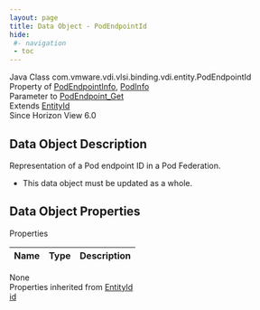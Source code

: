 ```yaml
---
layout: page
title: Data Object - PodEndpointId
hide:
 #- navigation
 - toc
---
```


  
  
  



Java Class
    com.vmware.vdi.vlsi.binding.vdi.entity.PodEndpointId  
Property of
     [PodEndpointInfo](vdi.federation.PodEndpoint.PodEndpointInfo.md#field_detail), [PodInfo](vdi.federation.Pod.PodInfo.md#field_detail)  
Parameter to
     [PodEndpoint_Get](vdi.federation.PodEndpoint.md#get)  
Extends
     [EntityId](vdi.EntityId.md)  
Since 
    Horizon View 6.0

## Data Object Description 

Representation of a Pod endpoint ID in a Pod Federation. 

  * This data object must be updated as a whole.



## Data Object Properties

Properties

Name |  Type |  Description   
---|---|---  
None  
Properties inherited from [EntityId](vdi.EntityId.md)  
[id](vdi.EntityId.md#id)  
  
  
  
  
  

